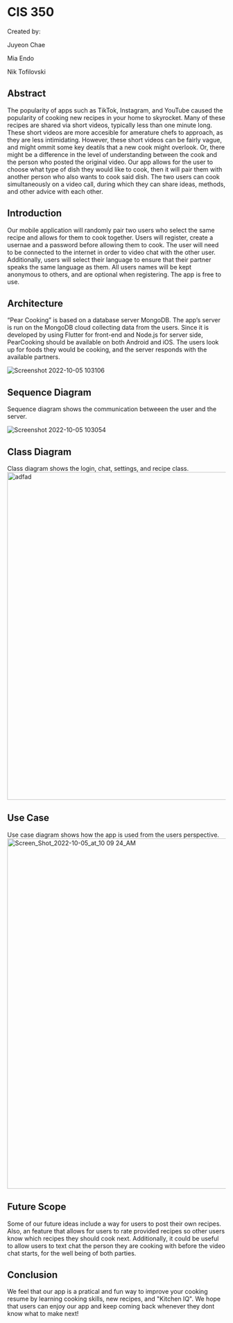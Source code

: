 # CIS 350

Created by:

Juyeon Chae

Mia Endo

Nik Tofilovski

## Abstract

The popularity of apps such as TikTok, Instagram, and YouTube caused the popularity of cooking new recipes in your home to skyrocket. Many of these recipes are shared via short videos, typically less than one minute long. These short videos are more accesible for amerature chefs to approach, as they are less intimidating. However, these short videos can be fairly vague, and might ommit some key deatils that a new cook might overlook. Or, there might be a difference in the level of understanding between the cook and the person who posted the original video. Our app allows for the user to choose what type of dish they would like to cook, then it will pair them with another person who also wants to cook said dish. The two users can cook simultaneously on a video call, during which they can share ideas, methods, and other advice with each other.

## Introduction

Our mobile application will randomly pair two users who select the same recipe and allows for them to cook together. Users will register, create a usernae and a password before allowing them to cook. The user will need to be connected to the internet in order to video chat with the other user. Additionally, users will select their language to ensure that their partner speaks the same language as them. All users names will be kept anonymous to others, and are optional when registering. The app is free to use.

## Architecture

“Pear Cooking” is based on a database server MongoDB. The app’s server is run on the MongoDB cloud collecting data from the users. Since it is developed by using Flutter for front-end and Node.js for server side, PearCooking should be available on both Android and iOS. The users look up for foods they would be cooking, and the server responds with the available partners.

![Screenshot 2022-10-05 103106](https://user-images.githubusercontent.com/97745229/194086607-254ca9cb-367b-4da9-a791-58fb8e245f4a.png)

## Sequence Diagram
Sequence diagram shows the communication betweeen the user and the server.

![Screenshot 2022-10-05 103054](https://user-images.githubusercontent.com/97745229/194086644-cedc9c86-939c-48d6-8492-03e52b51c26e.png)

## Class Diagram
Class diagram shows the login, chat, settings, and recipe class.
<img width="755" alt="adfad" src="https://user-images.githubusercontent.com/53513581/194447254-8de8114f-44b4-48ff-b04a-5d6e75db7435.png">

## Use Case
Use case diagram shows how the app is used from the users perspective.
<img width="807" alt="Screen_Shot_2022-10-05_at_10 09 24_AM" src="https://user-images.githubusercontent.com/97745229/194086212-7c3bb9ea-3c34-4140-bbdb-d5c9392ed910.png">

## Future Scope
Some of our future ideas include a way for users to post their own recipes. Also, an feature that allows for users to rate provided recipes so other users know which recipes they should cook next. Additionally, it could be useful to allow users to text chat the person they are cooking with before the video chat starts, for the well being of both parties.

## Conclusion
We feel that our app is a pratical and fun way to improve your cooking resume by learning cooking skills, new recipes, and "Kitchen IQ". We hope that users can enjoy our app and keep coming back whenever they dont know what to make next!
